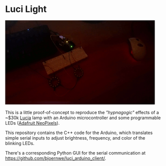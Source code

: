 # Luci Light

![Luci light blinking](https://raw.githubusercontent.com/bjoernwe/luci_arduino/master/luci.gif)

This is a little proof-of-concept to reproduce the _"hypnagogic"_ effects of a ~$30k [Lucia](http://www.lucialightexperience.com/) lamp with an Arduino microcontroller and some programmable LEDs ([Adafruit NeoPixels](https://www.adafruit.com/category/168)).

This repository contains the C++ code for the Arduino, which translates simple serial inputs to adjust brightness, frequency, and color of the blinking LEDs.

There's a corresponding Python GUI for the serial communication at https://github.com/bjoernwe/luci_arduino_client/.
